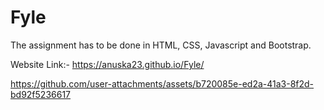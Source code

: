 # Fyle
The assignment has to be done in HTML, CSS, Javascript and Bootstrap.

Website Link:-
https://anuska23.github.io/Fyle/


https://github.com/user-attachments/assets/b720085e-ed2a-41a3-8f2d-bd92f5236617

